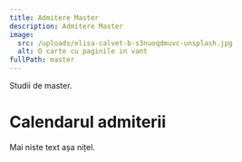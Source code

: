 ```yaml
---
title: Admitere Master
description: Admitere Master
image:
  src: /uploads/elisa-calvet-b-s3nuoqdmuvc-unsplash.jpg
  alt: O carte cu paginile in vant
fullPath: master
---
```

Studii de master.

<Attachment label="Google" external="https://google.com"></Attachment>

# Calendarul admiterii

<Timeline slug="admitere-cti-is-licență"></Timeline>

<DocumentCheckbox text="Diploma de licenta"></DocumentCheckbox>

<DocumentCheckbox text="Foaie matricola"></DocumentCheckbox>

Mai niste text așa nițel.

<Fig src="/uploads/nastuh-abootalebi-ehd8y1znfpk-unsplash.jpg" alt="Cameră" caption="O descriere la poză"></Fig>